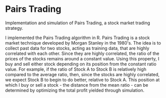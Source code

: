 Pairs Trading
=============

Implementation and simulation of Pairs Trading, a stock market trading strategy.

I implemented the Pairs Trading algorithm in R. Pairs Trading is a stock market technique developed by Morgan Stanley in the 1980's. The idea is to collect past data for two stocks, acting as training data, that are highly correlated with each other. Since they are highly correlated, the ratio of the prices of the stocks remains around a constant value. Using this property, I buy and sell either stock depending on its position from the constant ratio value. For example, if the ratio of Stock A to Stock B is relatively high compared to the average ratio, then, since the stocks are highly correlated, we expect Stock B to begin to do better, relative to Stock A. This position at which I buy or sell a stock - the distance from the mean ratio - can be determined by optimizing the total profit yielded through simulation.
